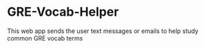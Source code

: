 # GRE-Vocab-Helper
This web app sends the user text messages or emails to help study common GRE vocab terms
